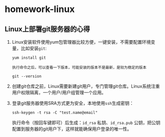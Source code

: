 # homework-linux

## Linux上部署git服务器的心得

1. Linux安装软件使用yum包管理器比较方便，一键安装，不需要配置环境变量，比如安装`git`:
    ```
    yum install git
    ```
    ```
    执行命令之后，可以查看一下版本，可能安装的版本不是最新，是较为稳定的版本

    git --version
    ```

2. 创建git仓库之前，Linux需要新建git用户，专门管理git仓库。Linux系统注重用户权限隔离，一个用户/用户组管理一个应用。

3. 登录git服务器使用SRA方式更为安全，本地使用`ssh`生成密钥：
    ```
    ssh-keygen -t rsa -C "test.name@email"
    ```
    执行命令（按回车键即可）后生成：`id_rsa` 私钥、`id_rsa.pub` 公钥，把公钥配置到服务器的git用户下，这样就能确保用户登录的唯一性。